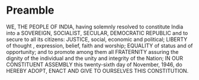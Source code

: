 # Preamble

WE, THE PEOPLE OF INDIA, having solemnly resolved to constitute India into a SOVEREIGN, SOCIALIST, SECULAR, DEMOCRATIC REPUBLIC and to secure to all its citizens:
JUSTICE, social, economic and political;
LIBERTY of thought , expression, belief, faith and worship;
EQUALITY of status and of opportunity; and to promote among them all
FRATERNITY assuring the dignity of the individual and the unity and integrity of the Nation;
IN OUR CONSTITUENT ASSEMBLY this twenty-sixth day of November, 1946, do HEREBY ADOPT, ENACT AND GIVE TO OURSELVES THIS CONSTITUTION.
